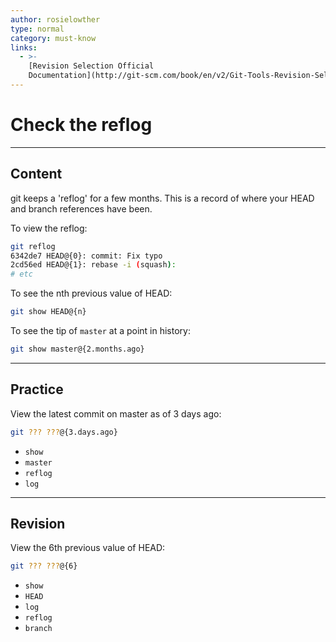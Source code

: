 ```yaml
---
author: rosielowther
type: normal
category: must-know
links:
  - >-
    [Revision Selection Official
    Documentation](http://git-scm.com/book/en/v2/Git-Tools-Revision-Selection){website}
---
```


# Check the reflog


---

## Content

git keeps a 'reflog' for a few months. This is a record of where your HEAD and branch references have been.

To view the reflog:

```bash
git reflog
6342de7 HEAD@{0}: commit: Fix typo
2cd56ed HEAD@{1}: rebase -i (squash):
# etc
```

To see the nth previous value of HEAD:

```bash
git show HEAD@{n}
```

To see the tip of `master` at a point in history:

```bash
git show master@{2.months.ago}
```


---

## Practice

View the latest commit on master as of 3 days ago:

```bash
git ??? ???@{3.days.ago}
```

- `show`
- `master`
- `reflog`
- `log`


---

## Revision

View the 6th previous value of HEAD:

```bash
git ??? ???@{6}
```

- `show`
- `HEAD`
- `log`
- `reflog`
- `branch`
